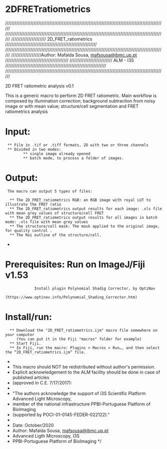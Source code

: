 # 2DFRETratiometrics

//////////////////////////////////////////////////////////////////////////////////////////////////////
//////////////////////////////////////////////////////////////////////////////////////////////////////
////////////////////// 2D_FRET_ratiometrics //////////////////////////////////////////////////////////
//////////////////////////////////////////////////////////////////////////////////////////////////////
///////////////////Author: Mafalda Sousa, mafsousa@ibmc.up.pt ////////////////////////////////////////
/////////////////////////// ALM - I3S ////////////////////////////////////////////////////////////////
//////////////////////////////////////////////////////////////////////////////////////////////////////
 
2D FRET ratiometric analysis 
v0.1

This is a generic macro to perform 2D FRET ratiometric. Main workflow is composed by illumination 
correction; background subtraction from noisy image or with mean value; 
structure/cell segmentation and FRET ratiometrics analysis
 
# Input: 
 	 ** File in .tif or .tiff formats, 2D with two or three channels
	 ** Divided in two modes: 
	  		** single image already opened 
	  		** batch mode, to process a folder of images. 
# Output: 
     The macro can output 5 types of files:

      ** The 2D_FRET_ratiometrics RGB: an RGB image with royal LUT to illustrate the FRET ratio
	  ** The 2D_FRET_ratiometrics output results for each image: .xls file with mean grey values of structure/cell FRET
	  ** The 2D_FRET_ratiometrics output results for all images in batch mode: .xls file with mean grey values 
	  ** The structure/cell mask: The mask applied to the original image, for quality control .
	  ** The Roi outline of the structure/cell.
* 
# Prerequisites: Run on ImageJ/Fiji v1.53
 				 Install plugin Polynomial Shadig Corrector, by OptiNav 
 				 (https://www.optinav.info/Polynomial_Shading_Corrector.htm)
 				
# Install/run:
	  ** Download the "2D_FRET_ratiometrics.ijm" macro file somewhere on your computer 
	     (You can put it in the Fiji "macros" folder for example)
   	  ** Start Fiji.
 	  ** In Fiji, run the macro: Plugins > Macros > Run…, and then select the “2D_FRET_ratiometrics.ijm” file.
* 
* This macro should NOT be redistributed without author's permission. 
* Explicit acknowledgement to the ALM facility should be done in case of published articles 
* (approved in C.E. 7/17/2017):     
* 
* "The authors acknowledge the support of i3S Scientific Platform Advanced Light Microscopy, 
* member of the national infrastructure PPBI-Portuguese Platform of BioImaging 
* (supported by POCI-01-0145-FEDER-022122)."
* 
* Date: October/2020
* Author: Mafalda Sousa, mafsousa@ibmc.up.pt 
* Advanced Ligth Microscopy, I3S 
* PPBI-Portuguese Platform of BioImaging
*/
